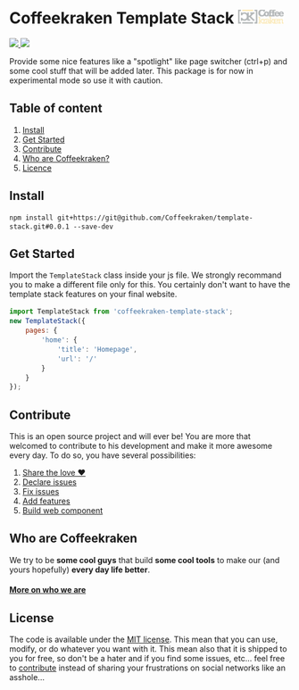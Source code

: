 # Coffeekraken Template Stack <img src=".resources/coffeekraken-logo.jpg" height="25px" />

<p>
	<!--<a href="https://travis-ci.org/coffeekraken/template-stack">
		<img src="https://img.shields.io/travis/coffeekraken/template-stack.svg?style=flat-square" />
	</a>-->
	<!--<a href="https://www.npmjs.com/package/coffeekraken-template-stack">
		<img src="https://img.shields.io/npm/v/coffeekraken-template-stack.svg?style=flat-square" />
	</a>-->
	<!--<a href="https://github.com/coffeekraken/template-stack/blob/master/LICENSE.txt">
		<img src="https://img.shields.io/npm/l/coffeekraken-template-stack.svg?style=flat-square" />
	</a>-->
	<!-- <a href="https://github.com/coffeekraken/template-stack">
		<img src="https://img.shields.io/npm/dt/coffeekraken-template-stack.svg?style=flat-square" />
	</a>
	<a href="https://github.com/coffeekraken/template-stack">
		<img src="https://img.shields.io/github/forks/coffeekraken/template-stack.svg?style=social&label=Fork&style=flat-square" />
	</a>
	<a href="https://github.com/coffeekraken/template-stack">
		<img src="https://img.shields.io/github/stars/coffeekraken/template-stack.svg?style=social&label=Star&style=flat-square" />
	</a> -->
	<a href="https://twitter.com/coffeekrakenio">
		<img src="https://img.shields.io/twitter/url/http/coffeekrakenio.svg?style=social&style=flat-square" />
	</a>
	<a href="http://coffeekraken.io">
		<img src="https://img.shields.io/twitter/url/http/shields.io.svg?style=flat-square&label=coffeekraken.io&colorB=f2bc2b&style=flat-square" />
	</a>
</p>

Provide some nice features like a \"spotlight\" like page switcher (ctrl+p) and some cool stuff that will be added later.
This package is for now in experimental mode so use it with caution.

## Table of content

1. [Install](#readme-install)
2. [Get Started](#readme-get-started)
3. [Contribute](#readme-contribute)
4. [Who are Coffeekraken?](#readme-who-are-coffeekraken)
5. [Licence](#readme-license)

<a name="readme-install"></a>
## Install

```
npm install git+https://git@github.com/Coffeekraken/template-stack.git#0.0.1 --save-dev
```

<a name="readme-get-started"></a>
## Get Started

Import the `TemplateStack` class inside your js file.
We strongly recommand you to make a different file only for this. You certainly don't want to have the template stack features on your final website.

```js
import TemplateStack from 'coffeekraken-template-stack';
new TemplateStack({
	pages: {
		'home': {
			'title': 'Homepage',
			'url': '/'
		}
	}
});
```

<a id="readme-contribute"></a>
## Contribute

This is an open source project and will ever be! You are more that welcomed to contribute to his development and make it more awesome every day.
To do so, you have several possibilities:

1. [Share the love ❤️](https://github.com/Coffeekraken/coffeekraken/blob/master/contribute.md#contribute-share-the-love)
2. [Declare issues](https://github.com/Coffeekraken/coffeekraken/blob/master/contribute.md#contribute-declare-issues)
3. [Fix issues](https://github.com/Coffeekraken/coffeekraken/blob/master/contribute.md#contribute-fix-issues)
4. [Add features](https://github.com/Coffeekraken/coffeekraken/blob/master/contribute.md#contribute-add-features)
5. [Build web component](https://github.com/Coffeekraken/coffeekraken/blob/master/contribute.md#contribute-build-web-component)

<a id="readme-who-are-coffeekraken"></a>
## Who are Coffeekraken

We try to be **some cool guys** that build **some cool tools** to make our (and yours hopefully) **every day life better**.  

#### [More on who we are](https://github.com/Coffeekraken/coffeekraken/blob/master/who-are-we.md)

<a id="readme-license"></a>
## License

The code is available under the [MIT license](LICENSE.txt). This mean that you can use, modify, or do whatever you want with it. This mean also that it is shipped to you for free, so don't be a hater and if you find some issues, etc... feel free to [contribute](https://github.com/Coffeekraken/coffeekraken/blob/master/contribute.md) instead of sharing your frustrations on social networks like an asshole...
